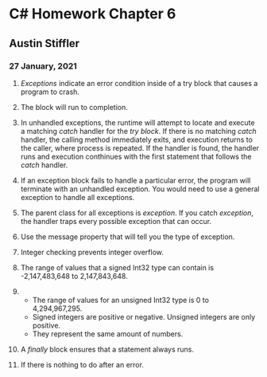 # C# Homework Chapter 6
## Austin Stiffler
### 27 January, 2021


1. *Exceptions* indicate an error condition inside of a try block that causes a program to crash.

1. The block will run to completion.

1. In unhandled exceptions, the runtime will attempt to locate and execute a matching *catch* handler for the *try block*. If there is
no matching *catch* handler, the calling method immediately exits, and execution returns to the caller, where process is repeated. If the
handler is found, the handler runs and execution conthinues with the first statement that follows the *catch* handler.

1. If an exception block fails to handle a particular error, the program will terminate with an unhandled exception. You would need to use a general exception to handle all exceptions.

1. The parent class for all exceptions is *exception*. If you catch *exception*, the handler traps every possible exception that can occur.

1. Use the message property that will tell you the type of exception.

1. Integer checking prevents integer overflow.

1. The range of values that a signed Int32 type can contain is -2,147,483,648 to 2,147,843,648.

1.
	* The range of values for an unsigned Int32 type is 0 to 4,294,967,295.
	* Signed integers are positive or negative. Unsigned integers are only positive.
	* They represent the same amount of numbers.
	
1. A *finally* block ensures that a statement always runs.

1. If there is nothing to do after an error.